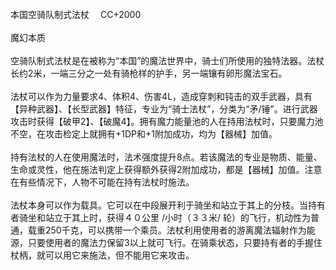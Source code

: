<title>本国空骑队制式法杖</title>
<meta name="GENERATOR" content="WinCHM">
<meta http-equiv="Content-Type" content="text/html; charset=gb2312">
<br>本国空骑队制式法杖 　CC+2000
<br>
<br>魔幻本质 
<br>
<br>空骑队制式法杖是在被称为“本国”的魔法世界中，骑士们所使用的独特法器。法杖长约2米，一端三分之一处有骑枪样的护手，另一端镶有卵形魔法宝石。 
<br>
<br>法杖可以作为力量要求4、体积4、伤害4L，造成穿刺和钝击的双手武器，具有【异种武器】、【长型武器】特征，专业为“骑士法杖”，分类为“矛/锤”。进行武器攻击时获得【破甲2】、【破魔4】。拥有魔力能量池的人在持用法杖时，只要魔力池不空，在攻击检定上就拥有+1DP和+1附加成功，均为【器械】加值。 
<br>
<br>持有法杖的人在使用魔法时，法术强度提升8点。若该魔法的专业是物质、能量、生命或灵性，他在施法判定上获得额外获得2附加成功，都是【器械】加值。注意在有些情况下，人物不可能在持有法杖时施法。 
<br>
<br>法杖本身可以作为载具。它可以在中段展开利于骑坐和站立于其上的分枝。当持有者骑坐和站立于其上时，获得４０公里 /小时（３３米/ 轮）的飞行，机动性为普通，载重250千克，可以携带一个乘员。法杖利用使用者的游离魔法辐射作为能源，只要使用者的魔法力保留3以上就可飞行。在骑乘状态，只要持有者的手握住杖柄，就可以用它来施法，但不能用它来攻击。 
<br>
<br>
<br>
<br>
<br>
